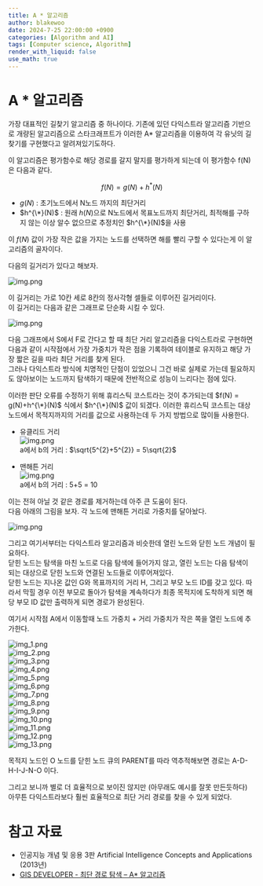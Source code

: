 ```yaml
---
title: A * 알고리즘
author: blakewoo
date: 2024-7-25 22:00:00 +0900
categories: [Algorithm and AI]
tags: [Computer science, Algorithm] 
render_with_liquid: false
use_math: true
---
```


# A * 알고리즘

가장 대표적인 길찾기 알고리즘 중 하나이다.
기존에 있던 다익스트라 알고리즘 기반으로 개량된 알고리즘으로
스타크래프트가 이러한 A* 알고리즘을 이용하여 각 유닛의 길찾기를 구현했다고 알려져있기도하다.

이 알고리즘은 평가함수로 해당 경로를 갈지 말지를 평가하게 되는데 이 평가함수 f(N)은 다음과 같다.

$$f(N) = g(N)+h^{*}(N)$$

- $g(N)$ : 초기노드에서 N노드 까지의 최단거리 
- $h^{\*}(N)$ : 원래 $h(N)$으로 N노드에서 목표노드까지 최단거리, 최적해를 구하지 않는 이상 알수 없으므로 추정치인 $h^{\*}(N)$을 사용

이 $f(N)$ 값이 가장 작은 값을 가지는 노드를 선택하면 해를 빨리 구할 수 있다는게 이 알고리즘의 골자이다.

다음의 길거리가 있다고 해보자.

![img.png](/assets/blog/algorithm/a_star/a_star_map_1.png)

이 길거리는 가로 10칸 세로 8칸의 정사각형 셀들로 이루어진 길거리이다.   
이 길거리는 다음과 같은 그래프로 단순화 시킬 수 있다.

![img.png](/assets/blog/algorithm/a_star/a_star_map_2.png)

다음 그래프에서 S에서 F로 간다고 할 때
최단 거리 알고리즘을 다익스트라로 구현하면 다음과 같이 시작점에서
가장 가중치가 작은 점을 기록하여 테이블로 유지하고 해당 가장 짧은 길을 따라 최단 거리를
찾게 된다.   
그러나 다익스트라 방식에 치명적인 단점이 있었으니 그건 바로 실제로 가는데 필요하지도 않아보이는
노드까지 탐색하기 때문에 전반적으로 성능이 느리다는 점에 있다.

이러한 판단 오류를 수정하기 위해 휴리스틱 코스트라는 것이 추가되는데
$f(N) = g(N)+h^{\*}(N)$ 식에서 $h^{\*}(N)$ 값이 되겠다.
이러한 휴리스틱 코스트는 대상 노드에서 목적지까지의 거리를 값으로 사용하는데 두 가지 방법으로 많이들 사용한다.
- 유클리드 거리   
![img.png](/assets/blog/algorithm/a_star/euclidean_distance_img1.png)     
a에서 b의 거리 : $\sqrt{5^{2}+5^{2}} = 5\sqrt{2}$    


- 맨해튼 거리    
![img.png](/assets/blog/algorithm/a_star/manhattan_distance_img1.png)     
a에서 b의 거리 : 5+5 = 10   
  
이는 전혀 아닐 것 같은 경로를 제거하는데 아주 큰 도움이 된다.   
다음 아래의 그림을 보자. 각 노드에 맨해튼 거리로 가중치를 달아놨다.   
 
![img.png](/assets/blog/algorithm/a_star/a_star_map_3.png)

그리고 여기서부터는 다익스트라 알고리즘과 비슷한데
열린 노드와 닫힌 노드 개념이 필요하다.   
닫힌 노드는 탐색을 마친 노드로 다음 탐색에 들어가지 않고, 열린 노드는 다음 탐색이 되는 대상으로
닫힌 노드와 연결된 노드들로 이루어져있다.   
닫힌 노드는 지나온 값인 G와 목표까지의 거리 H, 그리고 부모 노드 ID를 갖고 있다.
따라서 막힐 경우 이전 부모로 돌아가 탐색을 계속하다가 최종 목적지에 도착하게 되면
해당 부모 ID 값만 출력하게 되면 경로가 완성된다.

여기서 시작점 A에서 이동할때 노드 가중치 + 거리 가중치가 작은 쪽을 열린 노드에 추가한다.

![img_1.png](/assets/blog/algorithm/a_star/img_1.png)     
![img_2.png](/assets/blog/algorithm/a_star/img_2.png)    
![img_3.png](/assets/blog/algorithm/a_star/img_3.png)    
![img_4.png](/assets/blog/algorithm/a_star/img_4.png)    
![img_5.png](/assets/blog/algorithm/a_star/img_5.png)    
![img_6.png](/assets/blog/algorithm/a_star/img_6.png)    
![img_7.png](/assets/blog/algorithm/a_star/img_7.png)    
![img_8.png](/assets/blog/algorithm/a_star/img_8.png)    
![img_9.png](/assets/blog/algorithm/a_star/img_9.png)    
![img_10.png](/assets/blog/algorithm/a_star/img_10.png)    
![img_11.png](/assets/blog/algorithm/a_star/img_11.png)    
![img_12.png](/assets/blog/algorithm/a_star/img_12.png)    
![img_13.png](/assets/blog/algorithm/a_star/img_13.png)    


목적지 노드인 O 노드를 닫힌 노드 큐의 PARENT를 따라 역추적해보면 경로는 A-D-H-I-J-N-O 이다.

그리고 보니까 별로 더 효율적으로 보이진 않지만 (아무래도 예시를 잘못 만든듯하다)   
아무튼 다익스트라보다 훨씬 효율적으로 최단 거리 경로를 찾을 수 있게 되었다.


# 참고 자료
- 인공지능 개념 및 응용 3판 Artificial Intelligence Concepts and Applications (2013년)
- [GIS DEVELOPER - 최단 경로 탐색 – A* 알고리즘](http://www.gisdeveloper.co.kr/?p=3897)
